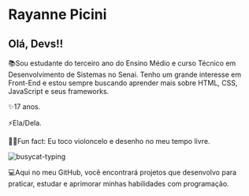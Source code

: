 # Rayanne Picini


## Olá, Devs!!
📚Sou estudante do terceiro ano do Ensino Médio e curso Técnico em Desenvolvimento de Sistemas no Senai. Tenho um grande interesse em Front-End e estou sempre buscando aprender mais sobre HTML, CSS, JavaScript e seus frameworks.

✨17 anos.


⚡Ela/Dela.


🎻🎨Fun fact: Eu toco violoncelo e desenho no meu tempo livre.

![busycat-typing](https://github.com/user-attachments/assets/ce28a9c4-0eb5-4685-aaf4-cd831c1d677d)



💻Aqui no meu GitHub, você encontrará projetos que desenvolvo para praticar, estudar e aprimorar minhas habilidades com programação.



